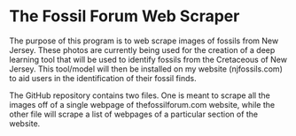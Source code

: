 # The Fossil Forum Web Scraper

The purpose of this program is to web scrape images of fossils from New Jersey. These photos are currently being used
for the creation of a deep learning tool that will be used to identify fossils from the Cretaceous of New Jersey. This
tool/model will then be installed on my website (njfossils.com) to aid users in the identification of their fossil finds.

The GitHub repository contains two files. One is meant to scrape all the images off of a single webpage of thefossilforum.com website,
while the other file will scrape a list of webpages of a particular section of the website.
